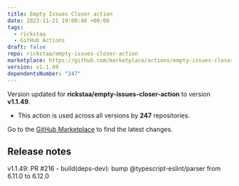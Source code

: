 ```yaml
---
title: Empty Issues Closer action
date: 2023-11-21 19:00:48 +00:00
tags:
  - rickstaa
  - GitHub Actions
draft: false
repo: rickstaa/empty-issues-closer-action
marketplace: https://github.com/marketplace/actions/empty-issues-closer-action
version: v1.1.49
dependentsNumber: "247"
---
```



Version updated for **rickstaa/empty-issues-closer-action** to version **v1.1.49**.
- This action is used across all versions by **247** repositories.

Go to the [GitHub Marketplace](https://github.com/marketplace/actions/empty-issues-closer-action) to find the latest changes.

## Release notes

v1.1.49: PR #216 - build(deps-dev): bump @typescript-eslint/parser from 6.11.0 to 6.12.0
